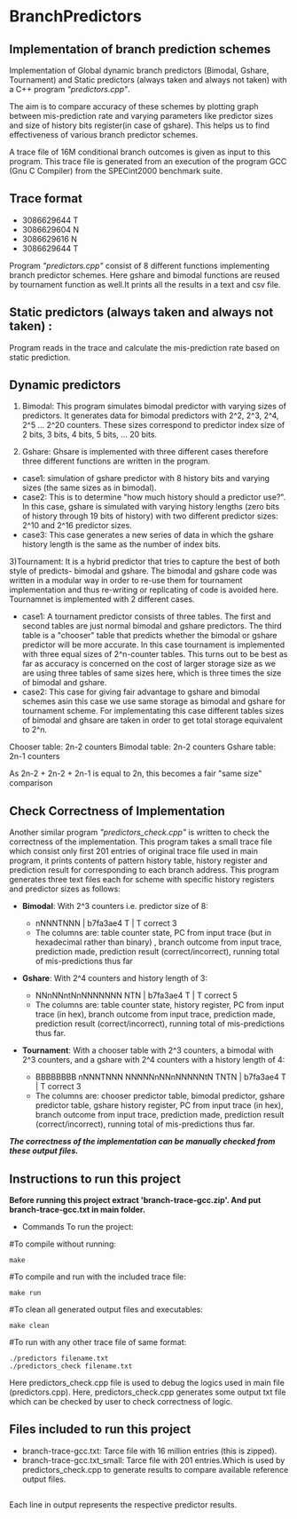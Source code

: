 # BranchPredictors
## Implementation of branch prediction schemes

Implementation of Global dynamic branch predictors (Bimodal, Gshare, Tournament) and Static predictors (always taken and always not taken) with a C++ program *"predictors.cpp"*.

The aim is to compare accuracy of these schemes by plotting graph between mis-prediction rate and varying parameters like predictor sizes and size of history bits register(in case of gshare). This helps us to find effectiveness of various branch predictor schemes.

A trace file of 16M conditional branch outcomes is given as input to this program. This trace file is generated from an execution of the program GCC (Gnu C Compiler) from the SPECint2000 benchmark suite.

## Trace format 
- 3086629644 T
- 3086629604 N
- 3086629616 N
- 3086629644 T

Program *"predictors.cpp"* consist of 8 different functions implementing branch predictor schemes. Here gshare and bimodal functions are reused by tournament function as well.It prints all the results in a text and csv file.


## Static predictors (always taken and always not taken) : 
Program reads in the trace and calculate the mis-prediction rate based on static prediction.

## Dynamic predictors

1) Bimodal: This program simulates bimodal predictor with varying sizes of predictors. It generates data for bimodal predictors with 2^2, 2^3, 2^4, 2^5 ... 2^20 counters. These sizes correspond to predictor index size of 2 bits, 3 bits, 4 bits, 5 bits, ... 20 bits. 

2) Gshare: Ghsare is implemented with three different cases therefore three different functions are written in the program.

- case1: simulation of gshare predictor with 8 history bits and varying sizes (the same sizes as in bimodal).
- case2: This is to determine "how much history should a predictor use?". In this case, gshare is simulated with varying history lengths (zero bits of history through 19 bits of history) with two different predictor sizes: 2^10 and 2^16 predictor sizes.
- case3: This case generates a new series of data in which the gshare history length is the same as the number of index bits.

3)Tournament: It is a hybrid predictor that tries to capture the best of both style of predicts- bimodal and gshare. The bimodal and gshare code was written in a modular way in order to re-use them for tournament implementation and thus  re-writing or replicating of code is avoided here. Tournamnet is implemented with 2 different cases.

- case1:  A tournament predictor consists of three tables. The first and second tables are just normal bimodal and gshare predictors. The third table is a "chooser" table that predicts whether the bimodal or gshare predictor will be more accurate. In this case tournament is implemented with three equal sizes of 2^n-counter tables.
This turns out to be best as far as accuracy is concerned on the cost of larger storage size as we are using three tables of same sizes here, which is three times the size of bimodal and gshare.
- case2: This case for giving fair advantage to gshare and bimodal schemes asin this case we use same storage as bimodal and gshare for tournament scheme. For implementating this case different tables sizes of bimodal and ghsare are taken in order to get total storage equivalent to 2^n. 

Chooser table: 2n-2 counters
Bimodal table: 2n-2 counters
Gshare table: 2n-1 counters

As 2n-2 + 2n-2 + 2n-1 is equal to 2n, this becomes a fair "same size" comparison

## Check Correctness of Implementation
Another similar program *"predictors_check.cpp"* is written to check the correctness of the implementation. This program takes a small trace file which consist only first 201 entries of original trace file used in main program, it prints contents of pattern history table, history register and prediction result for corresponding to each branch address. This program generates three text files each for scheme with specific history registers and predictor sizes as follows:

* **Bimodal**: With 2^3 counters i.e. predictor size of 8:
	* nNNNTNNN | b7fa3ae4  T | T  correct    3
	* The columns are: table counter state, PC from input trace (but in hexadecimal rather than binary) , branch outcome from input trace, prediction made, prediction result     (correct/incorrect), running total of mis-predictions thus far
	
* **Gshare**: With 2^4 counters and history length of 3:
	* NNnNNntNnNNNNNNN  NTN | b7fa3ae4  T | T  correct    5
	* The columns are: table counter state, history register, PC from input trace (in hex), branch outcome from input trace, prediction made, prediction result (correct/incorrect), running total of mis-predictions thus far.
	
* **Tournament**: With a chooser table with 2^3 counters, a bimodal with 2^3 counters, and a gshare with 2^4 counters with a history length of 4:
	* BBBBBBBB nNNNTNNN NNNNNnNNnNNNNNtN  TNTN | b7fa3ae4  T | T  correct    3
	* The columns are: chooser predictor table, bimodal predictor, gshare predictor table, gshare history register, PC from input trace (in hex), branch outcome from input trace, prediction made, prediction result (correct/incorrect), running total of mis-predictions thus far.
	


**_The correctness of the implementation can be manually checked from these output files._** 




## Instructions to run this project
**Before running this project extract 'branch-trace-gcc.zip'. And put branch-trace-gcc.txt in main folder.**
* Commands To run the project:

#To compile without running:
```
make
```
#To compile and run with the included trace file:
```
make run
```
#To clean all generated output files and executables:
```
make clean
````
#To run with any other trace file of same format:
```
./predictors filename.txt
./predictors_check filename.txt
```


Here predictors_check.cpp file is used to debug the logics used in main file (predictors.cpp). Here, predictors_check.cpp generates some output txt file which can be checked by user to check correctness of logic.
	

## Files included to run this project 
* branch-trace-gcc.txt: Tarce file with 16 million entries (this is zipped).
* branch-trace-gcc.txt_small: Tarce file with 201 entries.Which is used by predictors_check.cpp to generate results to compare available reference output files.


##
Each line in output represents the respective predictor results.






   


